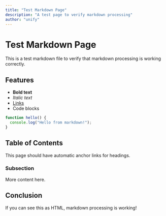 ```yaml
---
title: "Test Markdown Page"
description: "A test page to verify markdown processing"
author: "unify"
---
```


# Test Markdown Page

This is a test markdown file to verify that markdown processing is working correctly.

## Features

- **Bold text**
- *Italic text*
- [Links](https://example.com)
- Code blocks

```javascript
function hello() {
  console.log("Hello from markdown!");
}
```

## Table of Contents

This page should have automatic anchor links for headings.

### Subsection

More content here.

## Conclusion

If you can see this as HTML, markdown processing is working!